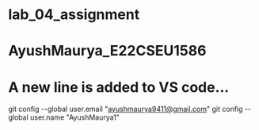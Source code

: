 # lab_04_assignment
# AyushMaurya_E22CSEU1586
# A new line is added to VS code...
git config --global user.email "ayushmaurya9411@gmail.com"
git config --global user.name "AyushMaurya1"